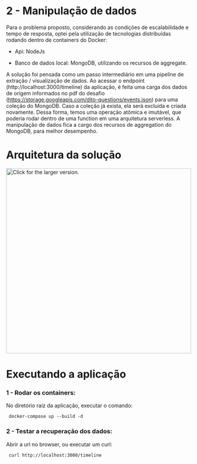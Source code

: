 
# 2 - Manipulação de dados

  

Para o problema proposto, considerando as condições de escalabilidade e tempo de resposta, optei pela utilização de tecnologias distribuídas rodando dentro de containers do Docker:

  

- Api: NodeJs

- Banco de dados local: MongoDB, utilizando os recursos de aggregate.

  

A solução foi pensada como um passo intermediário em uma pipeline de extração / visualização de dados. Ao acessar o endpoint (http://localhost:3000/timeline) da aplicação, é feita uma carga dos dados de origem informados no pdf do desafio (https://storage.googleapis.com/dito-questions/events.json) para uma coleção do MongoDB. Caso a coleção já exista, ela será excluída e criada novamente. Dessa forma, temos uma operação atômica e imutável, que poderia rodar dentro de uma function em uma arquitetura serverless. A manipulação de dados fica a cargo dos recursos de aggregation do MongoDB, para melhor desempenho.

  

# Arquitetura da solução
<a href="https://drive.google.com/uc?export=view&id=18nVWj0Pwj4Kbi5JgJLaQ7lvOGjDM5OlA"><img src="https://drive.google.com/uc?export=view&id=18nVWj0Pwj4Kbi5JgJLaQ7lvOGjDM5OlA" style="width: 500px; max-width: 100%; height: auto" title="Click for the larger version." /></a>

# Executando a aplicação

  

### 1 - Rodar os containers:

No diretório raíz da aplicação, executar o comando:

	 docker-compose up --build -d

  

### 2 - Testar a recuperação dos dados:

Abrir a url no browser, ou executar um curl:

	 curl http://localhost:3000/timeline